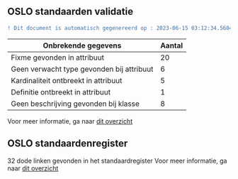 ## OSLO standaarden validatie
```diff
! Dit document is automatisch gegenereerd op : 2023-06-15 03:12:34.560400
```

| Onbrekende gegevens               | Aantal  |
| ----------------------------              | --------------------------  |
| Fixme gevonden in attribuut               | 20  |
| Geen verwacht type gevonden bij attribuut | 6  |
| Kardinaliteit ontbreekt in attribuut      | 5  |
| Definitie ontbreekt in attribuut          | 1  |
| Geen beschrijving gevonden bij klasse     | 8  |

Voor meer informatie, ga naar [dit overzicht](output/controle_applicatieprofiel.md)

## OSLO standaardenregister

32 dode linken gevonden in het standaardregister
Voor meer informatie, ga naar [dit overzicht](output/dead_links.md)
